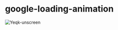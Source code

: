 # google-loading-animation

![Yeqk-unscreen](https://user-images.githubusercontent.com/40804626/122684179-92962800-d221-11eb-850d-6b7699c6f989.gif)
